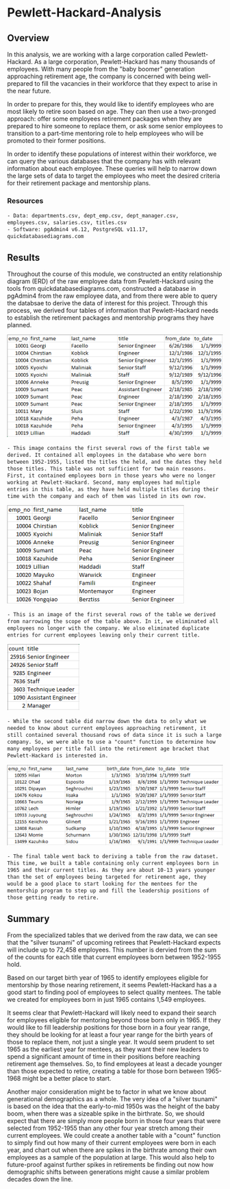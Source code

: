 # Pewlett-Hackard-Analysis
## Overview

In this analysis, we are working with a large corporation called Pewlett-Hackard. As a large corporation, Pewlett-Hackard has many thousands of employees. With many people from the "baby boomer" generation approaching retirement age, the company is concerned with being well-prepared to fill the vacancies in their workforce that they expect to arise in the near future.

In order to prepare for this, they would like to identify employees who are most likely to retire soon based on age. They can then use a two-pronged approach: offer some employees retirement packages when they are prepared to hire someone to replace them, or ask some senior employees to transition to a part-time mentoring role to help employees who will be promoted to their former positions.

In order to identify these populations of interest within their workforce, we can query the various databases that the company has with relevant information about each employee. These queries will help to narrow down the large sets of data to target the employees who meet the desired criteria for their retirement package and mentorship plans.

### Resources

    - Data: departments.csv, dept_emp.csv, dept_manager.csv, employees.csv, salaries.csv, titles.csv
    - Software: pgAdmin4 v6.12, PostgreSQL v11.17, quickdatabasediagrams.com

## Results

Throughout the course of this module, we constructed an entity relationship diagram (ERD) of the raw employee data from Pewlett-Hackard using the tools from quickdatabasediagrams.com, constructed a database in pgAdmin4 from the raw employee data, and from there were able to query the databsae to derive the data of interest for this project. Through this process, we derived four tables of information that Pewlett-Hackard needs to establish the retirement packages and mentorship programs they have planned.

![retirement_titles](https://github.com/tfish110/Pewlett-Hackard-Analysis/blob/main/resources/retirement_titles_head.png)

    - This image contains the first several rows of the first table we derived. It contained all employees in the database who were born between 1952-1955, listed the titles the held, and the dates they held those titles. This table was not sufficient for two main reasons. First, it contained employees born in those years who were no longer working at Pewlett-Hackard. Second, many employees had multiple entries in this table, as they have held multiple titles during their time with the company and each of them was listed in its own row.

![unique_titles](https://github.com/tfish110/Pewlett-Hackard-Analysis/blob/main/resources/unique_titles_head.png)

    - This is an image of the first several rows of the table we derived from narrowing the scope of the table above. In it, we eliminated all employees no longer with the company. We also eliminated duplicate entries for current employees leaving only their current title.

![retiring_titles](https://github.com/tfish110/Pewlett-Hackard-Analysis/blob/main/resources/retiring_titles.png)

    - While the second table did narrow down the data to only what we needed to know about current employees approaching retirement, it still contained several thousand rows of data since it is such a large company. So, we were able to use a "count" function to determine how many employees per title fall into the retirement age bracket that Pewlett-Hackard is interested in.

![mentorship_eligibility](https://github.com/tfish110/Pewlett-Hackard-Analysis/blob/main/resources/mentorship_eligibility_head.png)

    - The final table went back to deriving a table from the raw dataset. This time, we built a table containing only current employees born in 1965 and their current titles. As they are about 10-13 years younger than the set of employees being targeted for retirement age, they would be a good place to start looking for the mentees for the mentorship program to step up and fill the leadership positions of those getting ready to retire.

## Summary

From the specialized tables that we derived from the raw data, we can see that the "silver tsunami" of upcoming retirees that Pewlett-Hackard expects will include up to 72,458 employees. This number is dervied from the sum of the counts for each title that current employees born between 1952-1955 hold.

Based on our target birth year of 1965 to identify employees eligible for mentorship by those nearing retirement, it seems Pewlett-Hackard has a a good start to finding pool of employees to select quality mentees. The table we created for employees born in just 1965 contains 1,549 employees.

It seems clear that Pewlett-Hackard will likely need to expand their search for employees eligible for mentoring beyond those born only in 1965. If they would like to fill leadership positions for those born in a four year range, they should be looking for at least a four year range for the birth years of those to replace them, not just a single year. It would seem prudent to set 1965 as the earliest year for mentees, as they want their new leaders to spend a significant amount of time in their positions before reaching retirement age themselves. So, to find employees at least a decade younger than those expected to retire, creating a table for those born between 1965-1968 might be a better place to start.

Another major consideration might be to factor in what we know about generational demographics as a whole. The very idea of a "silver tsunami" is based on the idea that the early-to-mid 1950s was the height of the baby boom, when there was a sizeable spike in the birthrate. So, we should expect that there are simply more people born in those four years that were selected from 1952-1955 than any other four year stretch among their current employees. We could create a another table with a "count" function to simply find out how many of their current employees were born in each year, and chart out when there are spikes in the birthrate among their own employees as a sample of the population at large. This would also help to future-proof against further spikes in retirements be finding out now how demographic shifts between generations might cause a similar problem decades down the line.